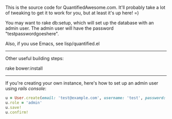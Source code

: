 This is the source code for QuantifiedAwesome.com. It'll probably take a lot of tweaking to get it to work for you, but at least it's up here! =)

You may want to rake db:setup, which will set up the database with an admin user. The admin user will have the password "testpasswordgoeshere".

Also, if you use Emacs, see lisp/quantified.el

----

Other useful building steps:

rake bower:install

----

If you're creating your own instance, here's how to set up an admin user using *rails console*:

```ruby
u = User.create(email: 'test@example.com', username: 'test', password: 'testpassword', password_confirmation: 'testpassword')
u.role = 'admin'
u.save!
u.confirm!
```
